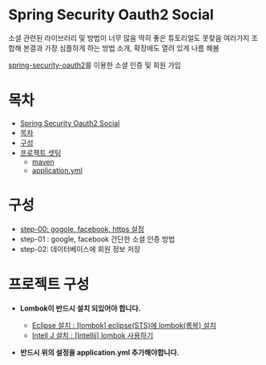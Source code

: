 # Spring Security Oauth2 Social



소셜 관련된 라이브러리 및 방법이 너무 많음 딱히 좋은 튜토리얼도 못찾음
여러가지 조합해 본결과 가장 심플하게 하는 방법 소개, 확장에도 열려 있게 나름 해봄

[spring-security-oauth2](https://github.com/spring-projects/spring-security-oauth/tree/master/spring-security-oauth2)를 이용한 소셜 인증 및 회원 가입

# 목차
<!-- TOC -->

- [Spring Security Oauth2 Social](#spring-security-oauth2-social)
- [목차](#%EB%AA%A9%EC%B0%A8)
- [구성](#%EA%B5%AC%EC%84%B1)
- [프로젝트 셋팅](#%ED%94%84%EB%A1%9C%EC%A0%9D%ED%8A%B8-%EC%85%8B%ED%8C%85)
  - [maven](#maven)
  - [application.yml](#applicationyml)

<!-- /TOC -->

# 구성
* [step-00: gogole, facebook, https 설정](https://github.com/cheese10yun/spring-security-oauth2-social/blob/master/doc/step-00.md)
* step-01 : google, facebook 간단한 소셜 인증 방법
* step-02: 데이터베이스에 회원 정보 저장

# 프로젝트 구성

* **Lombok이 반드시 설치 되있어야 합니다.**
  - [Eclipse 설치 : [lombok] eclipse(STS)에 lombok(롬복) 설치](http://countryxide.tistory.com/16)
  - [Intell J 설치 : [Intellij] lombok 사용하기](http://blog.woniper.net/229)





* **반드시 위의 설정을 application.yml 추가해야합니다.**


